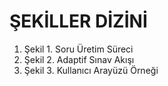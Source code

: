 # ŞEKİLLER DİZİNİ

1. Şekil 1. Soru Üretim Süreci
2. Şekil 2. Adaptif Sınav Akışı
3. Şekil 3. Kullanıcı Arayüzü Örneği
